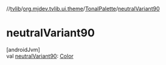 //[tvlib](../../../index.md)/[org.mjdev.tvlib.ui.theme](../index.md)/[TonalPalette](index.md)/[neutralVariant90](neutral-variant90.md)

# neutralVariant90

[androidJvm]\
val [neutralVariant90](neutral-variant90.md): [Color](https://developer.android.com/reference/kotlin/androidx/compose/ui/graphics/Color.html)
